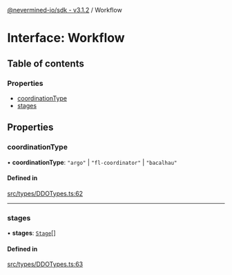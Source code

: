 [@nevermined-io/sdk - v3.1.2](../code-reference.md) / Workflow

# Interface: Workflow

## Table of contents

### Properties

- [coordinationType](Workflow.md#coordinationtype)
- [stages](Workflow.md#stages)

## Properties

### coordinationType

• **coordinationType**: `"argo"` \| `"fl-coordinator"` \| `"bacalhau"`

#### Defined in

[src/types/DDOTypes.ts:62](https://github.com/nevermined-io/sdk-js/blob/6b4486ecca78fa881cb604506453077da39efd8e/src/types/DDOTypes.ts#L62)

---

### stages

• **stages**: [`Stage`](Stage.md)[]

#### Defined in

[src/types/DDOTypes.ts:63](https://github.com/nevermined-io/sdk-js/blob/6b4486ecca78fa881cb604506453077da39efd8e/src/types/DDOTypes.ts#L63)
